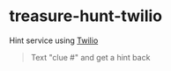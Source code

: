# treasure-hunt-twilio

Hint service using [Twilio](https://www.twilio.com/)

> Text "clue #" and get a hint back
